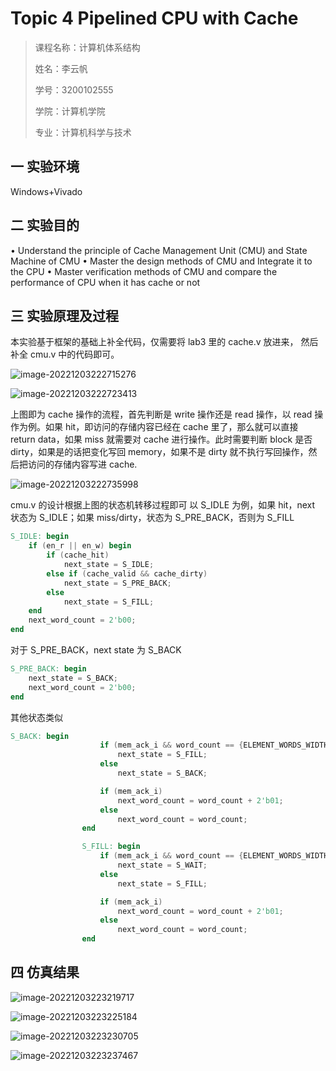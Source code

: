 # Topic 4 Pipelined CPU with Cache

> 课程名称：计算机体系结构
>
> 姓名：李云帆
>
> 学号：3200102555
>
> 学院：计算机学院
>
> 专业：计算机科学与技术

## 一 实验环境

Windows+Vivado

## 二 实验目的

• Understand the principle of Cache Management Unit (CMU) and State Machine of CMU
• Master the design methods of CMU and Integrate it to the CPU
• Master verification methods of CMU and compare the performance of CPU when it has cache or not

## 三 实验原理及过程

本实验基于框架的基础上补全代码，仅需要将 lab3 里的 cache.v 放进来，
然后补全 cmu.v 中的代码即可。

![image-20221203222715276](./attachments/image-20221203222715276.png)

![image-20221203222723413](./attachments/image-20221203222723413.png)

上图即为 cache 操作的流程，首先判断是 write 操作还是 read 操作，以 read
操作为例。如果 hit，即访问的存储内容已经在 cache 里了，那么就可以直接
return data，如果 miss 就需要对 cache 进行操作。此时需要判断 block 是否
dirty，如果是的话把变化写回 memory，如果不是 dirty 就不执行写回操作，然
后把访问的存储内容写进 cache.

![image-20221203222735998](./attachments/image-20221203222735998.png)

cmu.v 的设计根据上图的状态机转移过程即可
以 S_IDLE 为例，如果 hit，next 状态为 S_IDLE；如果 miss/dirty，状态为 S_PRE_BACK，否则为 S_FILL

```verilog
S_IDLE: begin
    if (en_r || en_w) begin
        if (cache_hit)
        	next_state = S_IDLE;
        else if (cache_valid && cache_dirty)
        	next_state = S_PRE_BACK;
        else
        	next_state = S_FILL;
    end
    next_word_count = 2'b00;
end
```

对于 S_PRE_BACK，next state 为 S_BACK

```verilog
S_PRE_BACK: begin
    next_state = S_BACK;
    next_word_count = 2'b00;
end
```

其他状态类似

```verilog
S_BACK: begin
                    if (mem_ack_i && word_count == {ELEMENT_WORDS_WIDTH{1'b1}})    // 2'b11 in default case
                        next_state = S_FILL;
                    else
                        next_state = S_BACK;

                    if (mem_ack_i)
                        next_word_count = word_count + 2'b01;
                    else
                        next_word_count = word_count;
                end

                S_FILL: begin
                    if (mem_ack_i && word_count == {ELEMENT_WORDS_WIDTH{1'b1}})
                        next_state = S_WAIT;
                    else
                        next_state = S_FILL;

                    if (mem_ack_i)
                        next_word_count = word_count + 2'b01;
                    else
                        next_word_count = word_count;
                end
```

## 四 仿真结果

![image-20221203223219717](./attachments/image-20221203223219717.png)

![image-20221203223225184](./attachments/image-20221203223225184.png)

![image-20221203223230705](./attachments/image-20221203223230705.png)

![image-20221203223237467](./attachments/image-20221203223237467.png)